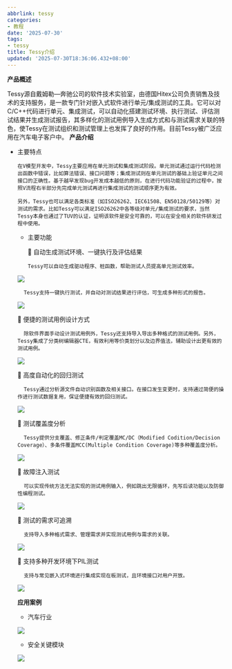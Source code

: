```yaml
---
abbrlink: tessy
categories:
- 教程
date: '2025-07-30'
tags:
- tessy
title: Tessy介绍
updated: '2025-07-30T18:36:06.432+08:00'
---
```

**产品概述**

   Tessy源自戴姆勒—奔驰公司的软件技术实验室，由德国Hitex公司负责销售及技术的支持服务，是一款专门针对嵌入式软件进行单元/集成测试的工具。它可以对C/C++代码进行单元、集成测试，可以自动化搭建测试环境、执行测试、评估测试结果并生成测试报告，其多样化的测试用例导入生成方式和与测试需求关联的特色，使Tessy在测试组织和测试管理上也发挥了良好的作用。目前Tessy被广泛应用在汽车电子客户中。
**产品介绍**

* 主要特点

      在V模型开发中，Tessy主要应用在单元测试和集成测试阶段。单元测试通过运行代码检测出函数中错误，比如算法错误、接口问题等；集成测试则在单元测试的基础上验证单元之间接口的正确性。基于越早发现bug开发成本越低的原则，在进行代码功能验证的过程中，按照V流程右半部分先完成单元测试再进行集成测试的测试顺序更为有效。

      另外，Tessy也可以满足各类标准（如ISO26262、IEC61508、EN50128/50129等）对测试的需求。比如Tessy可以满足ISO26262中各等级对单元/集成测试的要求，当然Tessy本身也通过了TUV的认证，证明该软件是安全可靠的，可以在安全相关的软件研发过程中使用。

  * 主要功能

      自动生成测试环境、一键执行及评估结果

        Tessy可以自动生成驱动程序、桩函数，帮助测试人员提高单元测试效率。
  ![](https://img2024.cnblogs.com/blog/1736515/202401/1736515-20240115145130637-2130265592.jpg)

        Tessy支持一键执行测试，并自动对测试结果进行评估，可生成多种形式的报告。
  ![](https://img2024.cnblogs.com/blog/1736515/202401/1736515-20240115145146213-1379108612.jpg)

      便捷的测试用例设计方式

        除软件界面手动设计测试用例外，Tessy还支持导入导出多种格式的测试用例。另外，Tessy集成了分类树编辑器CTE，有效利用等价类划分以及边界值法，辅助设计出更有效的测试用例。
  ![](https://img2024.cnblogs.com/blog/1736515/202401/1736515-20240115145154695-1885141268.jpg)

      高度自动化的回归测试

        Tessy通过分析源文件自动识别函数及相关接口。在接口发生变更时，支持通过简便的操作进行测试数据复用，保证便捷有效的回归测试。
  ![](https://img2024.cnblogs.com/blog/1736515/202401/1736515-20240115145202118-1151957233.jpg)

      测试覆盖度分析

        Tessy提供分支覆盖、修正条件/判定覆盖MC/DC（Modified Codition/Decision Coverage）、多条件覆盖MCC(Multiple Condition Coverage)等多种覆盖度分析。
  ![](https://img2024.cnblogs.com/blog/1736515/202401/1736515-20240115145209037-578334972.jpg)

      故障注入测试

        可以实现传统方法无法实现的测试用例输入，例如跳出无限循环，先写后读功能以及防御性编程测试。
  ![](https://img2024.cnblogs.com/blog/1736515/202401/1736515-20240115145218147-190432401.jpg)

      测试的需求可追溯

        支持导入多种格式需求、管理需求并实现测试用例与需求的关联。
  ![](https://img2024.cnblogs.com/blog/1736515/202401/1736515-20240115145226235-1159181272.jpg)

      支持多种开发环境下PIL测试

        支持与常见嵌入式环境进行集成实现在板测试，且环境接口对用户开放。
  ![](https://img2024.cnblogs.com/blog/1736515/202401/1736515-20240115145234702-1279352885.jpg)

  **应用案例**

  * 汽车行业

  ![](https://img2024.cnblogs.com/blog/1736515/202401/1736515-20240115145244309-1541672994.jpg)

  * 安全关键模块

  ![](https://img2024.cnblogs.com/blog/1736515/202401/1736515-20240115145252423-1406918416.jpg)

